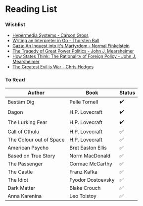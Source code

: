 # Reading List

### Wishlist

- [Hypermedia Systems - Carson Gross](https://www.amazon.com/dp/B0C9S88QV6/ref=sr_1_1)
- [Writing an Interpreter in Go - Thorsten Ball](https://www.amazon.com/Writing-Interpreter-Go-Thorsten-Ball/dp/3982016118/ref=sr_1_1)
- [Gaza: An Inquest into it's Martyrdom - Normal Finkelstein](https://www.amazon.com/Gaza-Finkelstein/dp/0520318331/ref=sr_1_1)
- [The Tragedy of Great Power Politics - John J. Mearsheimer](https://www.amazon.com/Tragedy-Great-Power-Politics-Updated/dp/0393349276/ref=sr_1_2)
- [How States Think: The Rationality of Foreign Policy - John J. Mearsheimer](https://www.amazon.com/Tragedy-Great-Power-Politics-Updated/dp/0393349276/ref=sr_1_2)
- [The Greatest Evil is War - Chris Hedges](https://www.amazon.com/Greatest-Evil-War-Chris-Hedges/dp/1644212935/ref=sr_1_3)

### To Read

| Author                  | Book              | Status             |
| ----------------------- | ----------------- | ------------------ |
| Bestäm Dig              | Pelle Tornell     | :heavy_check_mark: |
| Dagon                   | H.P. Lovecraft    | :heavy_check_mark: |
| The Lurking Fear        | H.P. Lovecraft    | :heavy_check_mark: |
| Call of Cthulu          | H.P. Lovecraft    | :white_check_mark: |
| The Colour out of Space | H.P. Lovecraft    | :white_check_mark: |
| American Psycho         | Bret Easton Ellis | :white_check_mark: |
| Based on True Story     | Norm MacDonald    | :white_check_mark: |
| The Passenger           | Cormac McCarthy   | :white_check_mark: |
| The Castle              | Franz Kafka       | :white_check_mark: |
| The Idiot               | Fyodor Dostoevsky | :white_check_mark: |
| Dark Matter             | Blake Crouch      | :white_check_mark: |
| Anna Karenina           | Leo Tolstoy       | :white_check_mark: |
